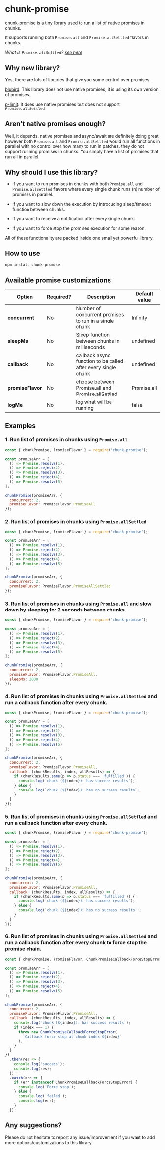 # chunk-promise

chunk-promise is a tiny library used to run a list of native promises in chunks.

It supports running both `Promise.all` and `Promise.allSettled` flavors in chunks.

_What is `Promise.allSettled`? [see here](https://developer.mozilla.org/en-US/docs/Web/JavaScript/Reference/Global_Objects/Promise/allSettled)_

## Why new library?

Yes, there are lots of libraries that give you some control over promises.

[blubird](https://github.com/petkaantonov/bluebird): This library does not use native promises, it is using its own version of promises.

[p-limit](https://github.com/sindresorhus/p-limit): It does use native promises but does not support `Promise.allSettled`

## Aren't native promises enough?

Well, it depends. native promises and async/await are definitely doing great however both `Promise.all` and `Promise.allSettled` would run all functions in parallel with no control over how many to run in patches. they do not support running promises in chunks. You simply have a list of promises that run all in parallel.

## Why should I use this library?

- If you want to run promises in chunks with both `Promise.all` and `Promise.allSettled` flavors where every single chunk runs (n) number of promises in parallel.

- If you want to slow down the execution by introducing sleep/timeout function between chunks.

- If you want to receive a notification after every single chunk.

- If you want to force stop the promises execution for some reason.

All of these functionality are packed inside one small yet powerful library.

## How to use

```
npm install chunk-promise
```

## Available promise customizations
| Option        | Required? | Description| Default value |
| ------------- |-------------|-----------|-|
| **concurrent**| No |Number of concurrent promises to run in a single chunk | Infinity
| **sleepMs**      |  No | Sleep function between chunks in milliseconds | undefined
| **callback** | No | callback async function to be called after every single chunk      | undefined
| **promiseFlavor** | No  | choose between Promise.all and Promise.allSettled | Promise.all
| **logMe** | No | log what will be running | false

## Examples

### 1. Run list of promises in chunks using `Promise.all`

```javascript
const { chunkPromise, PromiseFlavor } = require('chunk-promise');

const promiseArr = [
  () => Promise.resolve(1),
  () => Promise.reject(2),
  () => Promise.resolve(3),
  () => Promise.reject(4),
  () => Promise.resolve(5)
];

chunkPromise(promiseArr, {
  concurrent: 2,
  promiseFlavor: PromiseFlavor.PromiseAll
});
```

### 2. Run list of promises in chunks using `Promise.allSettled`

```javascript
const { chunkPromise, PromiseFlavor } = require('chunk-promise');

const promiseArr = [
  () => Promise.resolve(1),
  () => Promise.reject(2),
  () => Promise.resolve(3),
  () => Promise.reject(4),
  () => Promise.resolve(5)
];

chunkPromise(promiseArr, {
  concurrent: 2,
  promiseFlavor: PromiseFlavor.PromiseAllSettled
});
```

### 3. Run list of promises in chunks using `Promise.all` and slow down by sleeping for 2 seconds between chunks.

```javascript
const { chunkPromise, PromiseFlavor } = require('chunk-promise');

const promiseArr = [
  () => Promise.resolve(1),
  () => Promise.reject(2),
  () => Promise.resolve(3),
  () => Promise.reject(4),
  () => Promise.resolve(5)
];

chunkPromise(promiseArr, {
  concurrent: 2,
  promiseFlavor: PromiseFlavor.PromiseAll,
  sleepMs: 2000
});
```

### 4. Run list of promises in chunks using `Promise.allSettled` and run a callback function after every chunk.

```javascript
const { chunkPromise, PromiseFlavor } = require('chunk-promise');

const promiseArr = [
  () => Promise.resolve(1),
  () => Promise.reject(2),
  () => Promise.resolve(3),
  () => Promise.reject(4),
  () => Promise.resolve(5)
];

chunkPromise(promiseArr, {
  concurrent: 2,
  promiseFlavor: PromiseFlavor.PromiseAll,
  callback: (chunkResults, index, allResults) => {
    if (chunkResults.some(p => p.status === 'fulfilled')) {
      console.log(`chunk (${index}): has success results`);
    } else {
      console.log(`chunk (${index}): has no success results`);
    }
  }
});
```

### 5. Run list of promises in chunks using `Promise.allSettled` and run a callback function after every chunk.

```javascript
const { chunkPromise, PromiseFlavor } = require('chunk-promise');

const promiseArr = [
  () => Promise.resolve(1),
  () => Promise.reject(2),
  () => Promise.resolve(3),
  () => Promise.reject(4),
  () => Promise.resolve(5)
];

chunkPromise(promiseArr, {
  concurrent: 2,
  promiseFlavor: PromiseFlavor.PromiseAll,
  callback: (chunkResults, index, allResults) => {
    if (chunkResults.some(p => p.status === 'fulfilled')) {
      console.log(`chunk (${index}): has success results`);
    } else {
      console.log(`chunk (${index}): has no success results`);
    }
  }
});
```

### 6. Run list of promises in chunks using `Promise.allSettled` and run a callback function after every chunk to force stop the promise chain.

```javascript
const { chunkPromise, PromiseFlavor, ChunkPromiseCallbackForceStopError } = require('chunk-promise');

const promiseArr = [
  () => Promise.resolve(1),
  () => Promise.reject(2),
  () => Promise.resolve(3),
  () => Promise.reject(4),
  () => Promise.resolve(5)
];

chunkPromise(promiseArr, {
  concurrent: 2,
  promiseFlavor: PromiseFlavor.PromiseAll,
  callback: (chunkResults, index, allResults) => {
    console.log(`chunk (${index}): has success results`);
    if (index === 1) {
      throw new ChunkPromiseCallbackForceStopError(
        `Callback force stop at chunk index ${index}`
      );
    }
  }
})
  .then(res => {
    console.log('success');
    console.log(res);
  })
  .catch(err => {
    if (err instanceof ChunkPromiseCallbackForceStopError) {
      console.log('Force stop');
    } else {
      console.log('failed');
      console.log(err);
    }
  });
```
## Any suggestions?
Please do not hesitate to report any issue/improvement if you want to add more options/customizations to this library.